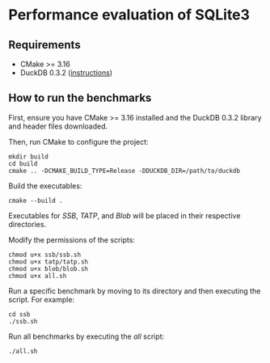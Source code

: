# Performance evaluation of SQLite3

## Requirements

* CMake >= 3.16
* DuckDB 0.3.2 ([instructions](https://duckdb.org/docs/installation/))

## How to run the benchmarks

First, ensure you have CMake >= 3.16 installed and the DuckDB 0.3.2 library and header files downloaded.

Then, run CMake to configure the project:
```
mkdir build
cd build
cmake .. -DCMAKE_BUILD_TYPE=Release -DDUCKDB_DIR=/path/to/duckdb
```

Build the executables:
```
cmake --build .
```
Executables for *SSB*, *TATP*, and *Blob* will be placed in their respective directories.

Modify the permissions of the scripts:
```
chmod u+x ssb/ssb.sh
chmod u+x tatp/tatp.sh
chmod u+x blob/blob.sh
chmod u+x all.sh
```

Run a specific benchmark by moving to its directory and then executing the script. For example:
```
cd ssb
./ssb.sh
```

Run all benchmarks by executing the *all* script:
```
./all.sh
```
